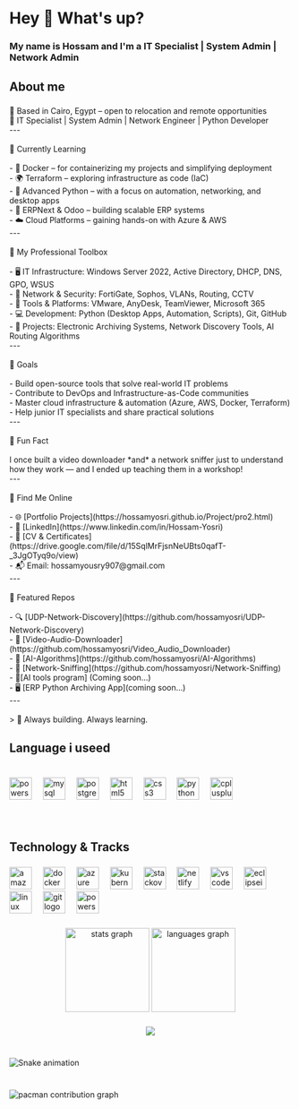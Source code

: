 <h1 align="left">Hey 👋 What's up?</h1>

###

<h3 align="left">My name is Hossam and I'm a IT Specialist | System Admin | Network Admin</h3>

###

<h2 align="left">About me</h2>

###

<p align="left">📍 Based in Cairo, Egypt – open to relocation and remote opportunities  <br>🔧 IT Specialist | System Admin | Network Engineer | Python Developer  <br>---<br><br> 🧠 Currently Learning<br><br>- 🐳 Docker – for containerizing my projects and simplifying deployment  <br>- 🌍 Terraform – exploring infrastructure as code (IaC)  <br>- 🐍 Advanced Python – with a focus on automation, networking, and desktop apps  <br>- 🧾 ERPNext & Odoo – building scalable ERP systems  <br>- ☁️ Cloud Platforms – gaining hands-on with Azure & AWS<br>---<br><br> 💼 My Professional Toolbox<br><br>- 🖥️ IT Infrastructure: Windows Server 2022, Active Directory, DHCP, DNS, GPO, WSUS  <br>- 🔐 Network & Security: FortiGate, Sophos, VLANs, Routing, CCTV  <br>- 🧰 Tools & Platforms: VMware, AnyDesk, TeamViewer, Microsoft 365  <br>- 💻 Development: Python (Desktop Apps, Automation, Scripts), Git, GitHub  <br>- 📁 Projects: Electronic Archiving Systems, Network Discovery Tools, AI Routing Algorithms  <br>---<br><br> 🎯 Goals<br><br>- Build open-source tools that solve real-world IT problems  <br>- Contribute to DevOps and Infrastructure-as-Code communities  <br>- Master cloud infrastructure & automation (Azure, AWS, Docker, Terraform)  <br>- Help junior IT specialists and share practical solutions  <br>---<br><br> 🎲 Fun Fact<br><br>I once built a video downloader *and* a network sniffer just to understand how they work — and I ended up teaching them in a workshop!<br>---<br><br> 📎 Find Me Online<br><br>- 🌐 [Portfolio Projects](https://hossamyosri.github.io/Project/pro2.html)<br>- 💼 [LinkedIn](https://www.linkedin.com/in/Hossam-Yosri)<br>- 📄 [CV & Certificates](https://drive.google.com/file/d/15SqlMrFjsnNeUBts0qafT-_3JgOTyq9o/view)<br>- 📬 Email: hossamyousry907@gmail.com  <br>---<br><br> 📂 Featured Repos<br><br>- 🔍 [UDP-Network-Discovery](https://github.com/hossamyosri/UDP-Network-Discovery)  <br>- 🎥 [Video-Audio-Downloader](https://github.com/hossamyosri/Video_Audio_Downloader)  <br>- 🧠 [AI-Algorithms](https://github.com/hossamyosri/AI-Algorithms)  <br>- 🔎 [Network-Sniffing](https://github.com/hossamyosri/Network-Sniffing)  <br>- 🤖[AI tools program] (Coming soon...)<br>- 🖥️ [ERP Python Archiving App](coming soon...)<br>---<br><br>> 🚀 Always building. Always learning.</p>

###

<h2 align="left">Language i useed</h2>

###

<br clear="both">

<div align="left">
  <img src="https://skillicons.dev/icons?i=powershell" height="40" alt="powershell logo"  />
  <img width="12" />
  <img src="https://skillicons.dev/icons?i=mysql" height="40" alt="mysql logo"  />
  <img width="12" />
  <img src="https://skillicons.dev/icons?i=postgres" height="40" alt="postgresql logo"  />
  <img width="12" />
  <img src="https://skillicons.dev/icons?i=html" height="40" alt="html5 logo"  />
  <img width="12" />
  <img src="https://skillicons.dev/icons?i=css" height="40" alt="css3 logo"  />
  <img width="12" />
  <img src="https://skillicons.dev/icons?i=py" height="40" alt="python logo"  />
  <img width="12" />
  <img src="https://skillicons.dev/icons?i=cpp" height="40" alt="cplusplus logo"  />
</div>

###

<br clear="both">

<h2 align="left">Technology & Tracks</h2>

###

<div align="left">
  <img src="https://skillicons.dev/icons?i=aws" height="40" alt="amazonwebservices logo"  />
  <img width="12" />
  <img src="https://skillicons.dev/icons?i=docker" height="40" alt="docker logo"  />
  <img width="12" />
  <img src="https://skillicons.dev/icons?i=azure" height="40" alt="azure logo"  />
  <img width="12" />
  <img src="https://skillicons.dev/icons?i=kubernetes" height="40" alt="kubernetes logo"  />
  <img width="12" />
  <img src="https://skillicons.dev/icons?i=stackoverflow" height="40" alt="stackoverflow logo"  />
  <img width="12" />
  <img src="https://skillicons.dev/icons?i=netlify" height="40" alt="netlify logo"  />
  <img width="12" />
  <img src="https://skillicons.dev/icons?i=vscode" height="40" alt="vscode logo"  />
  <img width="12" />
  <img src="https://skillicons.dev/icons?i=eclipse" height="40" alt="eclipseide logo"  />
  <img width="12" />
  <img src="https://skillicons.dev/icons?i=linux" height="40" alt="linux logo"  />
  <img width="12" />
  <img src="https://skillicons.dev/icons?i=git" height="40" alt="git logo"  />
  <img width="12" />
  <img src="https://skillicons.dev/icons?i=powershell" height="40" alt="powershell logo"  />
</div>

###

<div align="center">
  <img src="https://github-readme-stats.vercel.app/api?username=hossamyosri&hide_title=false&hide_rank=false&show_icons=true&include_all_commits=true&count_private=true&disable_animations=false&theme=dracula&locale=en&hide_border=false&order=1" height="150" alt="stats graph"  />
  <img src="https://github-readme-stats.vercel.app/api/top-langs?username=hossamyosri&locale=en&hide_title=false&layout=compact&card_width=320&langs_count=5&theme=dracula&hide_border=false&order=2" height="150" alt="languages graph"  />
</div>

###

<div align="center">
  <img src="https://profile-counter.glitch.me/hossamyosri/count.svg?"  />
</div>

###

<br clear="both">

<img src="https://raw.githubusercontent.com/hossamyosri/hossamyosri/output/snake.svg" alt="Snake animation" />

###


<br clear="both">

<picture>
  <source media="(prefers-color-scheme: dark)" srcset="https://raw.githubusercontent.com/hossamyosri/hossamyosri/output/pacman-contribution-graph-dark.svg">
  <source media="(prefers-color-scheme: light)" srcset="https://raw.githubusercontent.com/hossamyosri/hossamyosri/output/pacman-contribution-graph.svg">
  <img alt="pacman contribution graph" src="https://raw.githubusercontent.com/hossamyosri/hossamyosri/output/pacman-contribution-graph.svg">
</picture>

###
